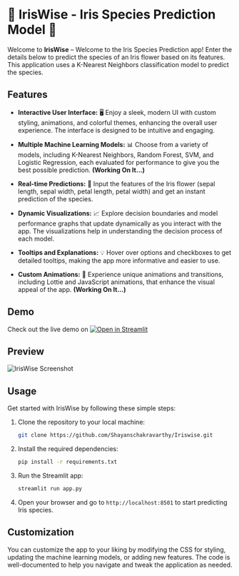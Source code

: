 # 🌼 IrisWise - Iris Species Prediction Model 🌺

Welcome to **IrisWise** – Welcome to the Iris Species Prediction app! Enter the details below to predict the species of an Iris flower based on its features. This application uses a K-Nearest Neighbors classification model to predict the species.

## Features

- **Interactive User Interface:** 🖥️ Enjoy a sleek, modern UI with custom styling, animations, and colorful themes, enhancing the overall user experience. The interface is designed to be intuitive and engaging.

- **Multiple Machine Learning Models:** 📊 Choose from a variety of models, including K-Nearest Neighbors, Random Forest, SVM, and Logistic Regression, each evaluated for performance to give you the best possible prediction. **(Working On It...)**

- **Real-time Predictions:** 🌸 Input the features of the Iris flower (sepal length, sepal width, petal length, petal width) and get an instant prediction of the species.

- **Dynamic Visualizations:** 📈 Explore decision boundaries and model performance graphs that update dynamically as you interact with the app. The visualizations help in understanding the decision process of each model.

- **Tooltips and Explanations:** 💡 Hover over options and checkboxes to get detailed tooltips, making the app more informative and easier to use.

- **Custom Animations:** 🎨 Experience unique animations and transitions, including Lottie and JavaScript animations, that enhance the visual appeal of the app. **(Working On It...)**

## Demo

Check out the live demo on [![Open in Streamlit](https://static.streamlit.io/badges/streamlit_badge_black_white.svg)](https://iriswise.streamlit.app/)

## Preview

![IrisWise Screenshot](https://github.com/user-attachments/assets/c6eb8853-cdbf-490d-808e-321f54aac302)


## Usage

Get started with IrisWise by following these simple steps:

1. Clone the repository to your local machine:

   ```bash
   git clone https://github.com/Shayanschakravarthy/Iriswise.git
   ```

2. Install the required dependencies:

   ```bash
   pip install -r requirements.txt
   ```

3. Run the Streamlit app:

   ```bash
   streamlit run app.py
   ```

4. Open your browser and go to `http://localhost:8501` to start predicting Iris species.

## Customization

You can customize the app to your liking by modifying the CSS for styling, updating the machine learning models, or adding new features. The code is well-documented to help you navigate and tweak the application as needed.
